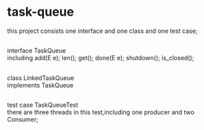 # task-queue
this project consists one interface and one class and one test case;
##
interface TaskQueue <br>
including add(E e); len(); get(); done(E e); shutdown(); is_closed();
##
class LinkedTaskQueue <br>
implements TaskQueue
##
test case TaskQueueTest <br>
there are three threads in this test,including one producer and two Consumer; <br>
##

